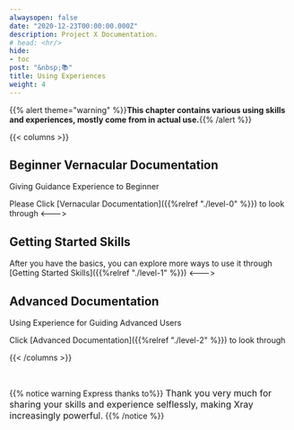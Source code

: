 ```yaml
---
alwaysopen: false
date: "2020-12-23T00:00:00.000Z"
description: Project X Documentation.
# head: <hr/>
hide:
- toc
post: "&nbsp;📚"
title: Using Experiences
weight: 4
---
```


{{% alert theme="warning" %}}**This chapter contains various using skills and experiences, mostly come from in actual use.**{{% /alert %}}

{{< columns >}} 	
## Beginner Vernacular Documentation
Giving Guidance Experience to Beginner
  
Please Click [Vernacular Documentation]({{%relref "./level-0" %}}) to look through
<--->

## Getting Started Skills
After you have the basics, you can explore more ways to use it through [Getting Started Skills]({{%relref "./level-1" %}})
<--->


## Advanced Documentation
Using Experience for Guiding Advanced Users
  
Click [Advanced Documentation]({{%relref "./level-2" %}}) to look through

{{< /columns >}}

<br />

{{% notice warning Express thanks to%}}
<font size=3>Thank you very much for sharing your skills and experience selflessly, making Xray increasingly powerful.</font>
{{% /notice %}}
